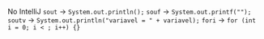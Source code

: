 No IntelliJ
`sout`   → `System.out.println();`
`souf`   → `System.out.printf("");`
`soutv` → `System.out.println("variavel = " + variavel);`
`fori`   → `for (int i = 0; i < ; i++) {}`

